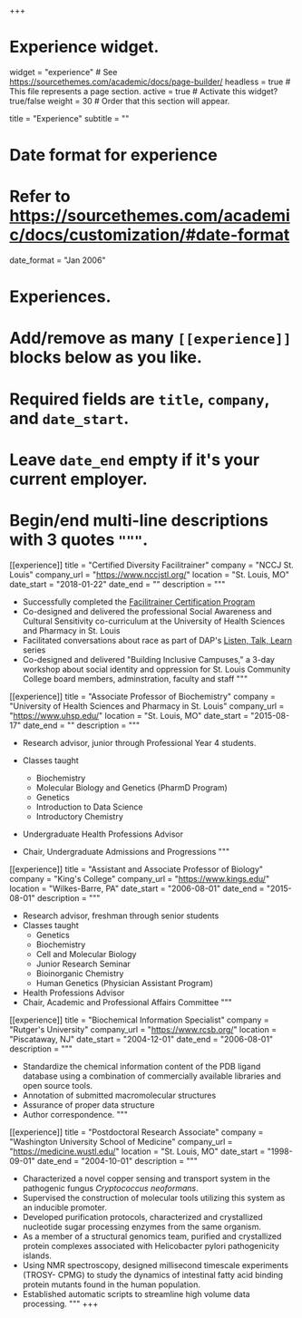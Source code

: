 +++
# Experience widget.
widget = "experience"  # See https://sourcethemes.com/academic/docs/page-builder/
headless = true  # This file represents a page section.
active = true  # Activate this widget? true/false
weight = 30  # Order that this section will appear.

title = "Experience"
subtitle = ""

# Date format for experience
#   Refer to https://sourcethemes.com/academic/docs/customization/#date-format
date_format = "Jan 2006"

# Experiences.
#   Add/remove as many `[[experience]]` blocks below as you like.
#   Required fields are `title`, `company`, and `date_start`.
#   Leave `date_end` empty if it's your current employer.
#   Begin/end multi-line descriptions with 3 quotes `"""`.
[[experience]]
  title = "Certified Diversity Facilitrainer"
  company = "NCCJ St. Louis"
  company_url = "https://www.nccjstl.org/"
  location = "St. Louis, MO"
  date_start = "2018-01-22"
  date_end = ""
  description = """
* Successfully completed the [Facilitrainer Certification Program](https://www.nccjstl.org/ftcp)
* Co-designed and delivered the professional Social Awareness and Cultural Sensitivity co-curriculum at the University of Health Sciences and Pharmacy in St. Louis
* Facilitated conversations about race as part of DAP's [Listen, Talk, Learn](https://dapinclusive.org/listen-talk-learn/) series
* Co-designed and delivered "Building Inclusive Campuses," a 3-day workshop  about social identity and oppression for St. Louis Community College board members, adminstration, faculty and staff
"""

[[experience]]
  title = "Associate Professor of Biochemistry"
  company = "University of Health Sciences and Pharmacy in St. Louis"
  company_url = "https://www.uhsp.edu/"
  location = "St. Louis, MO"
  date_start = "2015-08-17"
  date_end = ""
  description = """
* Research advisor, junior through Professional Year 4 students. 
* Classes taught  
  
  - Biochemistry
  - Molecular Biology and Genetics (PharmD Program)
  - Genetics
  - Introduction to Data Science
  - Introductory Chemistry
* Undergraduate Health Professions Advisor
* Chair, Undergraduate Admissions and Progressions
"""

[[experience]]
  title = "Assistant and Associate Professor of Biology"
  company = "King's College"
  company_url = "https://www.kings.edu/"
  location = "Wilkes-Barre, PA"
  date_start = "2006-08-01"
  date_end = "2015-08-01"
  description = """
* Research advisor, freshman through senior students
* Classes taught  
  - Genetics
  - Biochemistry
  - Cell and Molecular Biology
  - Junior Research Seminar
  - Bioinorganic Chemistry
  - Human Genetics (Physician Assistant Program)
* Health Professions Advisor
* Chair, Academic and Professional Affairs Committee
"""

[[experience]]
  title = "Biochemical Information Specialist"
  company = "Rutger's University"
  company_url = "https://www.rcsb.org/"
  location = "Piscataway, NJ"
  date_start = "2004-12-01"
  date_end = "2006-08-01"
  description = """
* Standardize the chemical information content of the PDB ligand database using a combination of commercially available libraries and open source tools.
* Annotation of submitted macromolecular structures
* Assurance of proper data structure
* Author correspondence.
"""

[[experience]]
  title = "Postdoctoral Research Associate"
  company = "Washington University School of Medicine"
  company_url = "https://medicine.wustl.edu/"
  location = "St. Louis, MO"
  date_start = "1998-09-01"
  date_end = "2004-10-01"
  description = """
* Characterized a novel copper sensing and transport system in the pathogenic fungus *Cryptococcus neoformans*. 
* Supervised the construction of molecular tools utilizing this system as an inducible promoter. 
* Developed purification protocols, characterized and crystallized nucleotide sugar processing enzymes from the same organism.
* As a member of a structural genomics team, purified and crystallized protein complexes associated with Helicobacter pylori pathogenicity islands.
* Using NMR spectroscopy, designed millisecond timescale experiments (TROSY- CPMG) to study the dynamics of intestinal fatty acid binding protein mutants found in the human population. 
* Established automatic scripts to streamline high volume data processing.
"""
+++
